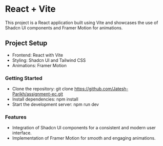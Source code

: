 # React + Vite

This project is a React application built using Vite and showcases the use of Shadcn UI components and Framer Motion for animations.

## Project Setup

- Frontend: React with Vite
- Styling: Shadcn UI and Tailwind CSS
- Animations: Framer Motion

### Getting Started

- Clone the repository: git clone https://github.com/Jatesh-Parikh/assignment-ec.git
- Install dependencies: npm install
- Start the development server: npm run dev

### Features

- Integration of Shadcn UI components for a consistent and modern user interface.
- Implementation of Framer Motion for smooth and engaging animations.
